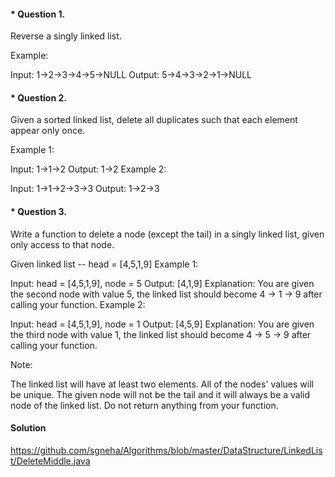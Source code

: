 #### \* Question 1.

Reverse a singly linked list.

Example:

Input: 1->2->3->4->5->NULL
Output: 5->4->3->2->1->NULL

#### \* Question 2.

Given a sorted linked list, delete all duplicates such that each element appear only once.

Example 1:

Input: 1->1->2
Output: 1->2
Example 2:

Input: 1->1->2->3->3
Output: 1->2->3

#### \* Question 3.

Write a function to delete a node (except the tail) in a singly linked list, given only access to that node.

Given linked list -- head = [4,5,1,9]
Example 1:

Input: head = [4,5,1,9], node = 5
Output: [4,1,9]
Explanation: You are given the second node with value 5, the linked list should become 4 -> 1 -> 9 after calling your function.
Example 2:

Input: head = [4,5,1,9], node = 1
Output: [4,5,9]
Explanation: You are given the third node with value 1, the linked list should become 4 -> 5 -> 9 after calling your function.

Note:

The linked list will have at least two elements.
All of the nodes' values will be unique.
The given node will not be the tail and it will always be a valid node of the linked list.
Do not return anything from your function.

#### Solution
https://github.com/sgneha/Algorithms/blob/master/DataStructure/LinkedList/DeleteMiddle.java
